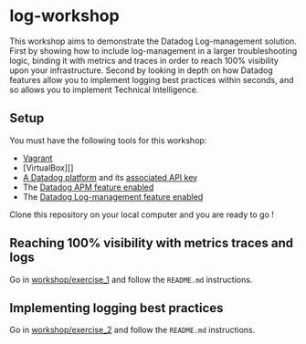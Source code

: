 # log-workshop

This workshop aims to demonstrate the Datadog Log-management solution. 
First by showing how to include log-management in a larger troubleshooting logic, binding it with metrics and traces in order to reach 100% visibility upon your infrastructure. 
Second by looking in depth on how Datadog features allow you to implement logging best practices within seconds, and so allows you to implement Technical Intelligence.

## Setup

You must have the following tools for this workshop:

* [Vagrant][1]
* [VirtualBox][]
* [A Datadog platform][2] and its [associated API key][3]
* The [Datadog APM feature enabled][9]
* The [Datadog Log-management feature enabled][8]

Clone this repository on your local computer and you are ready to go !

## Reaching 100% visibility with metrics traces and logs

Go in [workshop/exercise_1](/workshop/exercise_1) and follow the `README.md` instructions.

## Implementing logging best practices

Go in [workshop/exercise_2](/workshop/exercise_2) and follow the `README.md` instructions.

[1]: https://www.vagrantup.com/downloads.html
[2]: https://app.datadoghq.com/
[3]: https://app.datadoghq.com/account/settings#api
[5]: https://docs.datadoghq.com/logs/log_collection/
[6]: https://app.datadoghq.com/logs
[7]: https://docs.datadoghq.com/logs/processing/
[8]: https://app.datadoghq.com/logs
[9]: https://app.datadoghq.com/apm/
[10]: https://www.virtualbox.org/wiki/Downloads